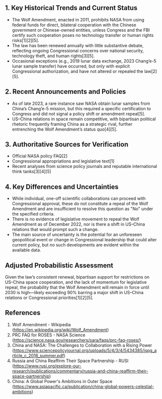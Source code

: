 ## 1. Key Historical Trends and Current Status

- The Wolf Amendment, enacted in 2011, prohibits NASA from using federal funds for direct, bilateral cooperation with the Chinese government or Chinese-owned entities, unless Congress and the FBI certify such cooperation poses no technology transfer or human rights risks[1][2][5].
- The law has been renewed annually with little substantive debate, reflecting ongoing Congressional concerns over national security, technology theft, and human rights[3][5].
- Occasional exceptions (e.g., 2019 lunar data exchange, 2023 Chang’e-5 lunar sample transfer) have occurred, but only with explicit Congressional authorization, and have not altered or repealed the law[2][5].

## 2. Recent Announcements and Policies

- As of late 2023, a rare instance saw NASA obtain lunar samples from China’s Chang’e-5 mission, but this required a specific certification to Congress and did not signal a policy shift or amendment repeal[5].
- US–China relations in space remain competitive, with bipartisan political rhetoric frequently framing China as a strategic rival, further entrenching the Wolf Amendment’s status quo[4][5].

## 3. Authoritative Sources for Verification

- Official NASA policy FAQ[2]
- Congressional appropriations and legislative text[1]
- Recent analyses from science policy journals and reputable international think tanks[3][4][5]

## 4. Key Differences and Uncertainties

- While individual, one-off scientific collaborations can proceed with Congressional approval, these do not constitute a repeal of the Wolf Amendment and are insufficient to resolve this question as "No" under the specified criteria.
- There is no evidence of legislative movement to repeal the Wolf Amendment as of December 2022, nor is there a shift in US–China relations that would prompt such a change.
- The main source of uncertainty is the potential for an unforeseen geopolitical event or change in Congressional leadership that could alter current policy, but no such developments are evident within the available data.

## Adjusted Probabilistic Assessment

Given the law’s consistent renewal, bipartisan support for restrictions on US–China space cooperation, and the lack of momentum for legislative repeal, the probability that the Wolf Amendment will remain in force until 2030 is high—likely exceeding 90% barring a major shift in US–China relations or Congressional priorities[1][2][5].

## References

1. Wolf Amendment - Wikipedia (https://en.wikipedia.org/wiki/Wolf_Amendment)
2. PRC FAQ for ROSES - NASA Science (https://science.nasa.gov/researchers/sara/faqs/prc-faq-roses/)
3. China and NASA: The Challenges to Collaboration with a Rising Power (https://www.sciencepolicyjournal.org/uploads/5/4/3/4/5434385/jspg_article_c_2016_summer.pdf)
4. Russia and China Reaffirm Their Space Partnership - RUSI (https://www.rusi.org/explore-our-research/publications/commentary/russia-and-china-reaffirm-their-space-partnership)
5. China: A Global Power's Ambitions in Outer Space (https://www.asiapacific.ca/publication/china-global-powers-celestial-ambitions)